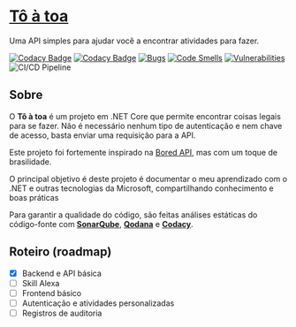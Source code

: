 # [Tô à toa](https://e.tal.etc.br/ToAToa)

Uma API simples para ajudar você a encontrar atividades para fazer.

[![Codacy Badge](https://app.codacy.com/project/badge/Grade/c424cadf971c449e98c091530d722f84)](https://app.codacy.com/gh/obrennomartins/toatoa/dashboard?utm_source=gh&utm_medium=referral&utm_content=&utm_campaign=Badge_grade)
[![Codacy Badge](https://app.codacy.com/project/badge/Coverage/c424cadf971c449e98c091530d722f84)](https://app.codacy.com/gh/obrennomartins/toatoa/dashboard?utm_source=gh&utm_medium=referral&utm_content=&utm_campaign=Badge_coverage)
[![Bugs](https://sonarcloud.io/api/project_badges/measure?project=obrennomartins_toatoa&metric=bugs)](https://sonarcloud.io/summary/new_code?id=obrennomartins_toatoa)
[![Code Smells](https://sonarcloud.io/api/project_badges/measure?project=obrennomartins_toatoa&metric=code_smells)](https://sonarcloud.io/summary/new_code?id=obrennomartins_toatoa)
[![Vulnerabilities](https://sonarcloud.io/api/project_badges/measure?project=obrennomartins_toatoa&metric=vulnerabilities)](https://sonarcloud.io/summary/new_code?id=obrennomartins_toatoa)
![CI/CD Pipeline](https://github.com/obrennomartins/toatoa/actions/workflows/pipeline.yml/badge.svg)

## Sobre

O **Tô à toa** é um projeto em .NET Core que permite encontrar coisas legais 
para se fazer. Não é necessário nenhum tipo de autenticação e nem chave de 
acesso, basta enviar uma requisição para a API. 

Este projeto foi fortemente inspirado na 
[Bored API](https://www.boredapi.com), mas com um toque de brasilidade. 

O principal objetivo é deste projeto é documentar o meu aprendizado com o .NET e outras 
tecnologias da Microsoft, compartilhando conhecimento e boas práticas

Para garantir a qualidade do código, são feitas análises estáticas do código-fonte com **[SonarQube](https://sonarcloud.io/project/overview?id=obrennomartins_toatoa)**, **[Qodana](https://qodana.cloud/projects/zqOdN)** e **[Codacy](https://app.codacy.com/gh/obrennomartins/toatoa/)**.

## Roteiro (roadmap)

- [x] Backend e API básica
- [ ] Skill Alexa
- [ ] Frontend básico
- [ ] Autenticação e atividades personalizadas
- [ ] Registros de auditoria
